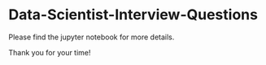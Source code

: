 # Data-Scientist-Interview-Questions

Please find the jupyter notebook for more details.

Thank you for your time!
